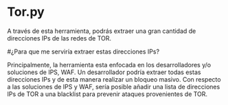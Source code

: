 # Tor.py

A través de esta herramienta, podrás extraer una gran cantidad de direcciones IPs de las redes de TOR.

#¿Para que me serviría extraer estas direcciones IPs?

Principalmente, la herramienta esta enfocada en los desarrolladores y/o soluciones de IPS, WAF. Un desarrollador podría extraer todas estas direcciones
IPs y de esta manera realizar un bloqueo masivo. Con respecto a las soluciones de IPS y WAF, sería posible añadir una lista de direcciones IPs
de TOR a una blacklist para prevenir ataques provenientes de TOR.




